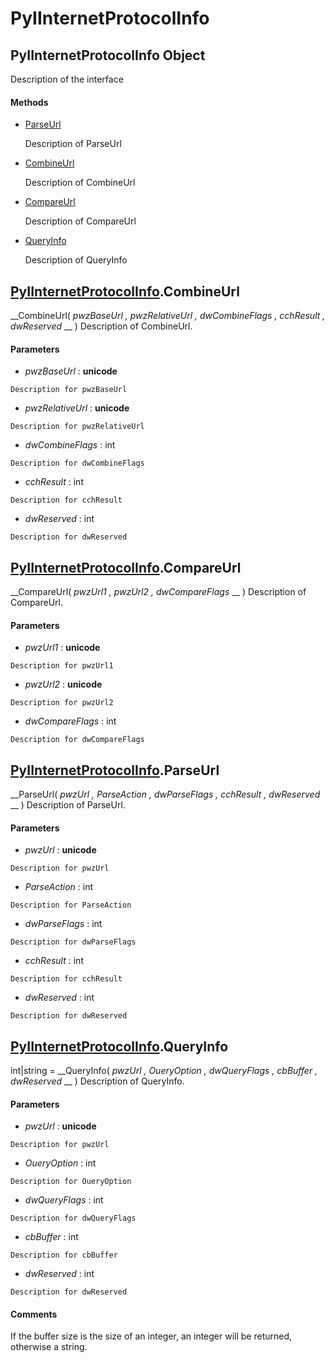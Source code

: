 # PyIInternetProtocolInfo

## PyIInternetProtocolInfo Object

Description of the interface

#### Methods


  - [ParseUrl](PyIInternetProtocolInfo.md#pyiinternetprotocolinfoparseurl)

    Description of ParseUrl&nbsp;

  - [CombineUrl](PyIInternetProtocolInfo.md#pyiinternetprotocolinfocombineurl)

    Description of CombineUrl&nbsp;

  - [CompareUrl](PyIInternetProtocolInfo.md#pyiinternetprotocolinfocompareurl)

    Description of CompareUrl&nbsp;

  - [QueryInfo](PyIInternetProtocolInfo.md#pyiinternetprotocolinfoqueryinfo)

    Description of QueryInfo&nbsp;

## [PyIInternetProtocolInfo](#pyiinternetprotocolinfo).CombineUrl

 __CombineUrl( *pwzBaseUrl*  *, pwzRelativeUrl*  *, dwCombineFlags*  *, cchResult*  *, dwReserved* __ )
Description of CombineUrl.

#### Parameters


  -  *pwzBaseUrl* : __unicode__ 

    Description for pwzBaseUrl

  -  *pwzRelativeUrl* : __unicode__ 

    Description for pwzRelativeUrl

  -  *dwCombineFlags* : int

    Description for dwCombineFlags

  -  *cchResult* : int

    Description for cchResult

  -  *dwReserved* : int

    Description for dwReserved

## [PyIInternetProtocolInfo](#pyiinternetprotocolinfo).CompareUrl

 __CompareUrl( *pwzUrl1*  *, pwzUrl2*  *, dwCompareFlags* __ )
Description of CompareUrl.

#### Parameters


  -  *pwzUrl1* : __unicode__ 

    Description for pwzUrl1

  -  *pwzUrl2* : __unicode__ 

    Description for pwzUrl2

  -  *dwCompareFlags* : int

    Description for dwCompareFlags

## [PyIInternetProtocolInfo](#pyiinternetprotocolinfo).ParseUrl

 __ParseUrl( *pwzUrl*  *, ParseAction*  *, dwParseFlags*  *, cchResult*  *, dwReserved* __ )
Description of ParseUrl.

#### Parameters


  -  *pwzUrl* : __unicode__ 

    Description for pwzUrl

  -  *ParseAction* : int

    Description for ParseAction

  -  *dwParseFlags* : int

    Description for dwParseFlags

  -  *cchResult* : int

    Description for cchResult

  -  *dwReserved* : int

    Description for dwReserved

## [PyIInternetProtocolInfo](#pyiinternetprotocolinfo).QueryInfo

int|string = __QueryInfo( *pwzUrl*  *, OueryOption*  *, dwQueryFlags*  *, cbBuffer*  *, dwReserved* __ )
Description of QueryInfo.

#### Parameters


  -  *pwzUrl* : __unicode__ 

    Description for pwzUrl

  -  *OueryOption* : int

    Description for OueryOption

  -  *dwQueryFlags* : int

    Description for dwQueryFlags

  -  *cbBuffer* : int

    Description for cbBuffer

  -  *dwReserved* : int

    Description for dwReserved

#### Comments
If the buffer size is the size of an integer, an integer will be returned, otherwise a string.